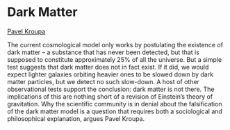 # Dark Matter

[Pavel Kroupa](https://iai.tv/articles/dark-matter-doesnt-exist-auid-2180?_auid=2020)

The current cosmological model only works by postulating the existence
of dark matter – a substance that has never been detected, but that is
supposed to constitute approximately 25% of all the universe. But a
simple test suggests that dark matter does not in fact exist. If it
did, we would expect lighter galaxies orbiting heavier ones to be
slowed down by dark matter particles, but we detect no such
slow-down. A host of other observational tests support the conclusion:
dark matter is not there. The implications of this are nothing short
of a revision of Einstein’s theory of gravitation. Why the scientific
community is in denial about the falsification of the dark matter
model is a question that requires both a sociological and
philosophical explanation, argues Pavel Kroupa.

